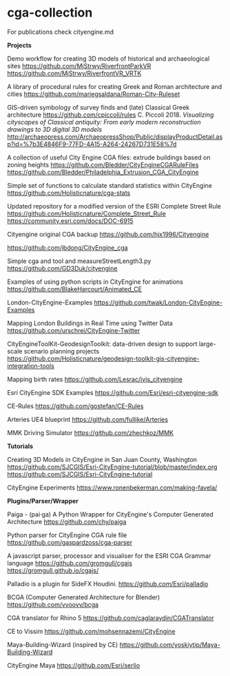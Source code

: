 # cga-collection

For publications check cityengine.md

**Projects**

Demo workflow for creating 3D models of historical and archaeological sites
https://github.com/MjStrwy/RiverfrontParkVR
https://github.com/MjStrwy/RiverfrontVR_VRTK

A library of procedural rules for creating Greek and Roman architecture and cities
https://github.com/mariegsaldana/Roman-City-Ruleset

GIS-driven symbology of survey finds and (late) Classical Greek architecture
https://github.com/cpiccoli/rules C. Piccoli 2018. *Visualizing cityscapes of Classical antiquity: From early modern reconstruction drawings to 3D digital 3D models* http://archaeopress.com/ArchaeopressShop/Public/displayProductDetail.asp?id=%7b3E4846F9-77FD-4A15-A264-24267D731E58%7d

A collection of useful City Engine CGA files: extrude buildings based on zoning heights
https://github.com/Bledder/CityEngineCGARuleFiles
https://github.com/Bledder/Philadelphia_Extrusion_CGA_CityEngine

Simple set of functions to calculate standard statistics within CityEngine
https://github.com/Holisticnature/cga-stats

Updated repository for a modified version of the ESRI Complete Street Rule
https://github.com/Holisticnature/Complete_Street_Rule
https://community.esri.com/docs/DOC-6915

Cityengine original CGA backup
https://github.com/hjx1996/Cityengine

https://github.com/jbdong/CityEngine_cga

Simple cga and tool and measureStreetLength3.py
https://github.com/GD3Duk/cityengine

Examples of using python scripts in CityEngine for animations
https://github.com/BlakeHarcourt/Animated_CE

London-CityEngine-Examples
https://github.com/twak/London-CityEngine-Examples

Mapping London Buildings in Real Time using Twitter Data
https://github.com/urschrei/CityEngine-Twitter

CityEngineToolKit-GeodesignToolkit: data-driven design to support large-scale scenario planning projects
https://github.com/Holisticnature/geodesign-toolkit-gis-cityengine-integration-tools

Mapping birth rates
https://github.com/Lesrac/ivis_cityengine

Esri CityEngine SDK Examples
https://github.com/Esri/esri-cityengine-sdk

CE-Rules
https://github.com/gostefan/CE-Rules

Arteries UE4 blueprint
https://github.com/fullike/Arteries

MMK Driving Simulator
https://github.com/zhechkoz/MMK

**Tutorials**

Creating 3D Models in CityEngine in San Juan County, Washington
https://github.com/SJCGIS/Esri-CityEngine-tutorial/blob/master/index.org
https://github.com/SJCGIS/Esri-CityEngine-tutorial

CityEngine Experiments
https://www.ronenbekerman.com/making-favela/

**Plugins/Parser/Wrapper**

Paiga - (pai·ga) A Python Wrapper for CityEngine's Computer Generated Architecture
https://github.com/chy/paiga

Python parser for CityEngine CGA rule file
https://github.com/gaspardzoss/cga-parser

A javascript parser, processor and visualiser for the ESRI CGA Grammar language
https://github.com/gromgull/cgajs
https://gromgull.github.io/cgajs/

Palladio is a plugin for SideFX Houdini.
https://github.com/Esri/palladio

BCGA (Computer Generated Architecture for Blender)
https://github.com/vvoovv/bcga

CGA translator for Rhino 5
https://github.com/caglaraydin/CGATranslator

CE to Vissim
https://github.com/mohsennazemi/CityEngine

Maya-Building-Wizard (inspired by CE)
https://github.com/yoskiytip/Maya-Building-Wizard

CityEngine Maya
https://github.com/Esri/serlio

